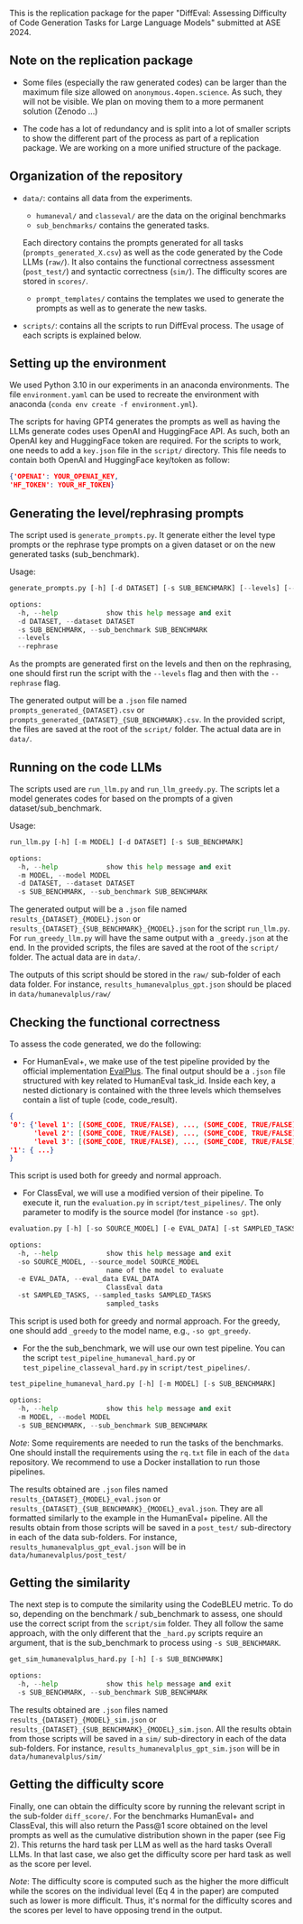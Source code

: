 This is the replication package for the paper "DiffEval: Assessing Difficulty of Code Generation Tasks for Large Language Models" submitted at ASE 2024.

## Note on the replication package

* Some files (especially the raw generated codes) can be larger than the maximum file size allowed on `anonymous.4open.science`. As such, they will not be visible. We plan on moving them to a more permanent solution (Zenodo ...) 

* The code has a lot of redundancy and is split into a lot of smaller scripts to show the different part of the process as part of a replication package. We are working on a more unified structure of the package.


## Organization of the repository

* `data/`: contains all data from the experiments.
  * `humaneval/` and `classeval/` are the data on the original benchmarks
  * `sub_benchmarks/` contains the generated tasks.
   
  Each directory contains the prompts generated for all tasks (`prompts_generated_X.csv`) as well as the code generated by the Code LLMs (`raw/`). It also contains the functional correctness assessment (`post_test/`) and syntactic correctness (`sim/`). The difficulty scores are stored in `scores/`.

  * `prompt_templates/` contains the templates we used to generate the prompts as well as to generate the new tasks.

* `scripts/`: contains all the scripts to run DiffEval process. The usage of each scripts is explained below.

## Setting up the environment

We used Python 3.10 in our experiments in an anaconda environments. The file `environment.yaml` can be used to recreate the environment with anaconda (`conda env create -f environment.yml`).

The scripts for having GPT4 generates the prompts as well as having the LLMs generate codes uses OpenAI and HuggingFace API. As such, both an OpenAI key and HuggingFace token are required. For the scripts to work, one needs to add a `key.json` file in the `script/` directory. This file needs to contain both OpenAI and HuggingFace key/token as follow:

```json
{'OPENAI': YOUR_OPENAI_KEY,
'HF_TOKEN': YOUR_HF_TOKEN}
```

## Generating the level/rephrasing prompts

The script used is `generate_prompts.py`. It generate either the level type prompts or the rephrase type prompts on a given dataset or on the new generated tasks (sub_benchmark).

Usage:

```python
generate_prompts.py [-h] [-d DATASET] [-s SUB_BENCHMARK] [--levels] [--rephrase]

options:
  -h, --help            show this help message and exit
  -d DATASET, --dataset DATASET
  -s SUB_BENCHMARK, --sub_benchmark SUB_BENCHMARK
  --levels
  --rephrase
```

As the prompts are generated first on the levels and then on the rephrasing, one should first run the script with the `--levels` flag and then with the `--rephrase` flag.

The generated output will be a `.json` file named `prompts_generated_{DATASET}.csv` or `prompts_generated_{DATASET}_{SUB_BENCHMARK}.csv`. In the provided script, the files are saved at the root of the `script/` folder. The actual data are in `data/`. 

## Running on the code LLMs

The scripts used are `run_llm.py` and `run_llm_greedy.py`. The scripts let a model generates codes for based on the prompts of a given dataset/sub_benchmark. 

Usage:

```python
run_llm.py [-h] [-m MODEL] [-d DATASET] [-s SUB_BENCHMARK]

options:
  -h, --help            show this help message and exit
  -m MODEL, --model MODEL
  -d DATASET, --dataset DATASET
  -s SUB_BENCHMARK, --sub_benchmark SUB_BENCHMARK
```

The generated output will be a `.json` file named `results_{DATASET}_{MODEL}.json` or `results_{DATASET}_{SUB_BENCHMARK}_{MODEL}.json` for the script `run_llm.py`. For `run_greedy_llm.py` will have the same output with a `_greedy.json` at the end. In the provided scripts, the files are saved at the root of the `script/` folder. The actual data are in `data/`. 

The outputs of this script should be stored in the `raw/` sub-folder of each data folder. For instance, `results_humanevalplus_gpt.json` should be placed in `data/humanevalplus/raw/`

## Checking the functional correctness

To assess the code generated, we do the following:

* For HumanEval+, we make use of the test pipeline provided by the official implementation [EvalPlus](https://github.com/evalplus/evalplus). The final output should be a `.json` file structured with key related to HumanEval task_id. Inside each key, a nested dictionary is contained with the three levels which themselves contain a list of tuple (code, code_result).

```json
{
'0': {'level 1': [(SOME_CODE, TRUE/FALSE), ..., (SOME_CODE, TRUE/FALSE)],
      'level 2': [(SOME_CODE, TRUE/FALSE), ..., (SOME_CODE, TRUE/FALSE)],
      'level 3': [(SOME_CODE, TRUE/FALSE), ..., (SOME_CODE, TRUE/FALSE)]},
'1': { ...}
}
```
This script is used both for greedy and normal approach. 

* For ClassEval, we will use a modified version of their pipeline. To execute it, run the `evaluation.py` in `script/test_pipelines/`. The only parameter to modify is the source model (for instance `-so gpt`).

```python
evaluation.py [-h] [-so SOURCE_MODEL] [-e EVAL_DATA] [-st SAMPLED_TASKS]

options:
  -h, --help            show this help message and exit
  -so SOURCE_MODEL, --source_model SOURCE_MODEL
                        name of the model to evaluate
  -e EVAL_DATA, --eval_data EVAL_DATA
                        ClassEval data
  -st SAMPLED_TASKS, --sampled_tasks SAMPLED_TASKS
                        sampled_tasks
```
This script is used both for greedy and normal approach. For the greedy, one should add `_greedy` to the model name, e.g., `-so gpt_greedy`.


* For the the sub_benchmark, we will use our own test pipeline. You can the script `test_pipeline_humaneval_hard.py` or `test_pipeline_classeval_hard.py` in `script/test_pipelines/`.

```python
test_pipeline_humaneval_hard.py [-h] [-m MODEL] [-s SUB_BENCHMARK]

options:
  -h, --help            show this help message and exit
  -m MODEL, --model MODEL
  -s SUB_BENCHMARK, --sub_benchmark SUB_BENCHMARK
```

*Note*: Some requirements are needed to run the tasks of the benchmarks. One should install the requirements using the `rq.txt` file in each of the `data` repository. We recommend to use a Docker installation to run those pipelines.

The results obtained are `.json` files named `results_{DATASET}_{MODEL}_eval.json` or `results_{DATASET}_{SUB_BENCHMARK}_{MODEL}_eval.json`. They are all formatted similarly to the example in the HumanEval+ pipeline. All the results obtain from those scripts will be saved in a `post_test/` sub-directory in each of the data sub-folders. For instance, `results_humanevalplus_gpt_eval.json` will be in `data/humanevalplus/post_test/`

## Getting the similarity

The next step is to compute the similarity using the CodeBLEU metric. To do so, depending on the benchmark / sub_benchmark to assess, one should use the correct script from the `script/sim` folder. They all follow the same approach, with the only different that the `_hard.py` scripts require an argument, that is the sub_benchmark to process using `-s SUB_BENCHMARK`.

```python
get_sim_humanevalplus_hard.py [-h] [-s SUB_BENCHMARK]

options:
  -h, --help            show this help message and exit
  -s SUB_BENCHMARK, --sub_benchmark SUB_BENCHMARK
```

The results obtained are `.json` files named `results_{DATASET}_{MODEL}_sim.json` or `results_{DATASET}_{SUB_BENCHMARK}_{MODEL}_sim.json`. All the results obtain from those scripts will be saved in a `sim/` sub-directory in each of the data sub-folders. For instance, `results_humanevalplus_gpt_sim.json` will be in `data/humanevalplus/sim/`

## Getting the difficulty score

Finally, one can obtain the difficulty score by running the relevant script in the sub-folder `diff_score/`. For the benchmarks HumanEval+ and ClassEval, this will also return the Pass@1 score obtained on the level prompts as well as the cumulative distribution shown in the paper (see Fig 2). This returns the hard task per LLM as well as the hard tasks Overall LLMs. In that last case, we also get the difficulty score per hard task as well as the score per level.

*Note*: The difficulty score is computed such as the higher the more difficult while the scores on the individual level (Eq 4 in the paper) are computed such as lower is more difficult. Thus, it's normal for the difficulty scores and the scores per level to have opposing trend in the output.